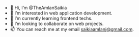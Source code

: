 - 👋 Hi, I’m @TheAmlanSaikia
- 👀 I’m interested in web application development.
- 🌱 I’m currently learning frontend techs.
- 💞️ I’m looking to collaborate on web projects.
- 📫 You can reach me at my email saikiaamlanj@gmail.com.

<!---
TheAmlanSaikia/TheAmlanSaikia is a ✨ special ✨ repository because its `README.md` (this file) appears on your GitHub profile.
You can click the Preview link to take a look at your changes.
--->
